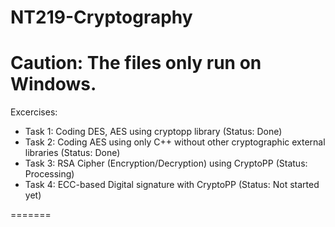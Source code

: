 # NT219-Cryptography
Caution: The files only run on Windows.
=======

Excercises: 
+ Task 1: Coding DES, AES using cryptopp library (Status: Done)
+ Task 2: Coding AES using only C++ without other cryptographic external libraries (Status: Done)
+ Task 3: RSA Cipher (Encryption/Decryption) using CryptoPP (Status: Processing)
+ Task 4: ECC-based Digital signature with CryptoPP (Status: Not started yet)

=======
